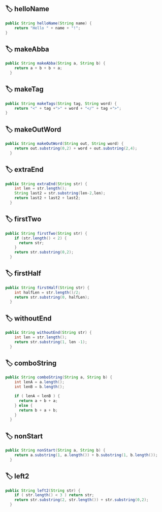 ## 🏷 helloName

```java
public String helloName(String name) {
    return "Hello " + name + "!";
}
```

## 🏷 makeAbba

```java
public String makeAbba(String a, String b) {
    return a + b + b + a;
  }
```

## 🏷 makeTag

```java
public String makeTags(String tag, String word) {
    return "<" + tag +">" + word + "</" + tag +">";
}
```

## 🏷 makeOutWord

```java
public String makeOutWord(String out, String word) {
    return out.substring(0,2) + word + out.substring(2,4);
  }
```

## 🏷 extraEnd

```java
public String extraEnd(String str) {
    int len = str.length();
    String last2 = str.substring(len-2,len);
    return last2 + last2 + last2;
  }

```

## 🏷 firstTwo

```java
public String firstTwo(String str) {
    if (str.length() < 2) {
      return str;
    }
    return str.substring(0,2);
  }
```

## 🏷 firstHalf

```java
public String firstHalf(String str) {
    int halfLen = str.length()/2;
    return str.substring(0, halfLen);
  }
```

## 🏷 withoutEnd

```java
public String withoutEnd(String str) {
    int len = str.length();
    return str.substring(1, len -1);
  }
```

## 🏷 comboString

```java
public String comboString(String a, String b) {
    int lenA = a.length();
    int lenB = b.length();

    if ( lenA < lenB ) {
      return a + b + a;
    } else {
      return b + a + b;
    }
  }
```

## 🏷 nonStart

```java
public String nonStart(String a, String b) {
    return a.substring(1, a.length()) + b.substring(1, b.length());
  }
```

## 🏷 left2

```java
public String left2(String str) {
    if ( str.length() < 3 ) return str;
    return str.substring(2, str.length()) + str.substring(0,2);
  }
```
